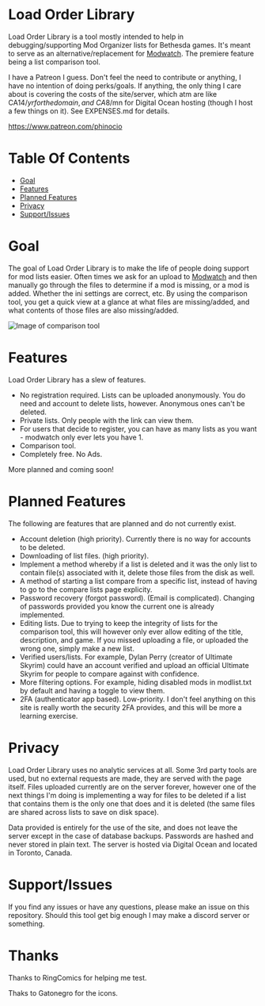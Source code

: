 # Load Order Library
Load Order Library is a tool mostly intended to help in debugging/supporting Mod Organizer lists for Bethesda games. It's meant to serve as an alternative/replacement for [Modwatch](https://modwat.ch/). The premiere feature being a list comparison tool. 

I have a Patreon I guess. Don't feel the need to contribute or anything, I have no intention of doing perks/goals. If anything, the only thing I care about is covering the costs of the site/server, which atm are like CA$14/yr for the domain, and ~CA$8/mn for Digital Ocean hosting (though I host a few things on it). See EXPENSES.md for details.

https://www.patreon.com/phinocio

# Table Of Contents

<!-- TOC -->

- [Goal](#goal)
- [Features](#features)
- [Planned Features](#planned-features)
- [Privacy](#privacy)
- [Support/Issues](#supportissues)

<!-- /TOC -->

# Goal

The goal of Load Order Library is to make the life of people doing support for mod lists easier. Often times we ask for an upload to [Modwatch](https://modwat.ch/) and then manually go through the files to determine if a mod is missing, or a mod is added. Whether the ini settings are correct, etc. By using the comparison tool, you get a quick view at a glance at what files are missing/added, and what contents of those files are also missing/added.

![Image of comparison tool](https://cdn.discordapp.com/attachments/577715234752430082/811766182856097802/unknown.png)

# Features

Load Order Library has a slew of features.

- No registration required. Lists can be uploaded anonymously. You do need and account to delete lists, however. Anonymous ones can't be deleted.
- Private lists. Only people with the link can view them.
- For users that decide to register, you can have as many lists as you want - modwatch only ever lets you have 1.
- Comparison tool.
- Completely free. No Ads.

More planned and coming soon!

# Planned Features 

The following are features that are planned and do not currently exist. 

- Account deletion (high priority). Currently there is no way for accounts to be deleted.
- Downloading of list files. (high priority).
- Implement a method whereby if a list is deleted and it was the only list to contain file(s) associated with it, delete those files from the disk as well.
- A method of starting a list compare from a specific list, instead of having to go to the compare lists page explicity. 
- Password recovery (forgot password). (Email is complicated). Changing of passwords provided you know the current one is already implemented.
- Editing lists. Due to trying to keep the integrity of lists for the comparison tool, this will however only ever allow editing of the title, description, and game. If you missed uploading a file, or uploaded the wrong one, simply make a new list. 
- Verified users/lists. For example, Dylan Perry (creator of Ultimate Skyrim) could have an account verified and upload an official Ultimate Skyrim for people to compare against with confidence. 
- More filtering options. For example, hiding disabled mods in modlist.txt by default and having a toggle to view them.
- 2FA (authenticator app based). Low-priority. I don't feel anything on this site is really worth the security 2FA provides, and this will be more a learning exercise.

# Privacy

Load Order Library uses no analytic services at all. Some 3rd party tools are used, but no external requests are made, they are served with the page itself. Files uploaded currently are on the server forever, however one of the next things I'm doing is implementing a way for files to be deleted if a list that contains them is the only one that does and it is deleted (the same files are shared across lists to save on disk space).

Data provided is entirely for the use of the site, and does not leave the server except in the case of database backups. Passwords are hashed and never stored in plain text. The server is hosted via Digital Ocean and located in Toronto, Canada.

# Support/Issues

If you find any issues or have any questions, please make an issue on this repository. Should this tool get big enough I may make a discord server or something.

# Thanks

Thanks to RingComics for helping me test.

Thaks to Gatonegro for the icons. 